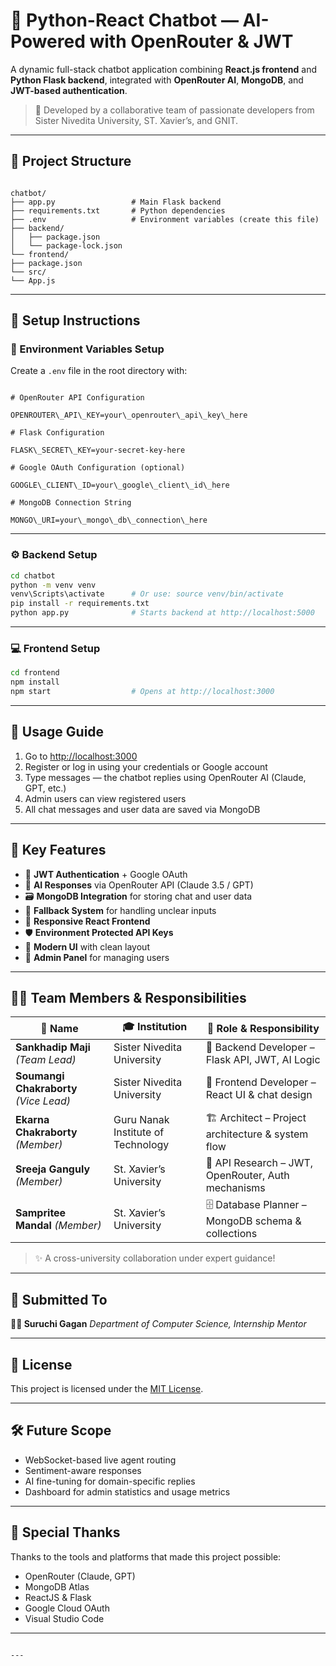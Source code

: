 
# 🤖 Python-React Chatbot — AI-Powered with OpenRouter & JWT

A dynamic full-stack chatbot application combining **React.js frontend** and **Python Flask backend**, integrated with **OpenRouter AI**, **MongoDB**, and **JWT-based authentication**.

> 💬 Developed by a collaborative team of passionate developers from Sister Nivedita University, ST. Xavier’s, and GNIT.

---

## 📁 Project Structure

```

chatbot/
├── app.py                 # Main Flask backend
├── requirements.txt       # Python dependencies
├── .env                   # Environment variables (create this file)
├── backend/
│   ├── package.json
│   └── package-lock.json
└── frontend/
├── package.json
└── src/
└── App.js

```

---

## 🧪 Setup Instructions

### 🔐 Environment Variables Setup

Create a `.env` file in the root directory with:

```

# OpenRouter API Configuration

OPENROUTER\_API\_KEY=your\_openrouter\_api\_key\_here

# Flask Configuration

FLASK\_SECRET\_KEY=your-secret-key-here

# Google OAuth Configuration (optional)

GOOGLE\_CLIENT\_ID=your\_google\_client\_id\_here

# MongoDB Connection String

MONGO\_URI=your\_mongo\_db\_connection\_here

````

---

### ⚙️ Backend Setup

```bash
cd chatbot
python -m venv venv
venv\Scripts\activate      # Or use: source venv/bin/activate
pip install -r requirements.txt
python app.py              # Starts backend at http://localhost:5000
````

---

### 💻 Frontend Setup

```bash
cd frontend
npm install
npm start                  # Opens at http://localhost:3000
```

---

## 🚀 Usage Guide

1. Go to [http://localhost:3000](http://localhost:3000)
2. Register or log in using your credentials or Google account
3. Type messages — the chatbot replies using OpenRouter AI (Claude, GPT, etc.)
4. Admin users can view registered users
5. All chat messages and user data are saved via MongoDB

---

## 🌟 Key Features

* 🔐 **JWT Authentication** + Google OAuth
* 🤖 **AI Responses** via OpenRouter API (Claude 3.5 / GPT)
* 🗃️ **MongoDB Integration** for storing chat and user data
* 🧠 **Fallback System** for handling unclear inputs
* 📱 **Responsive React Frontend**
* 🛡️ **Environment Protected API Keys**
* 🎨 **Modern UI** with clean layout
* 📄 **Admin Panel** for managing users

---

## 👨‍💻 Team Members & Responsibilities

| 👤 Name                                | 🎓 Institution                     | 💼 Role & Responsibility                            |
| -------------------------------------- | ---------------------------------- | --------------------------------------------------- |
| **Sankhadip Maji** *(Team Lead)*       | Sister Nivedita University         | 🧠 Backend Developer – Flask API, JWT, AI Logic     |
| **Soumangi Chakraborty** *(Vice Lead)* | Sister Nivedita University         | 🎨 Frontend Developer – React UI & chat design      |
| **Ekarna Chakraborty** *(Member)*      | Guru Nanak Institute of Technology | 🏗️ Architect – Project architecture & system flow  |
| **Sreeja Ganguly** *(Member)*          | St. Xavier’s University            | 🔎 API Research – JWT, OpenRouter, Auth mechanisms  |
| **Sampritee Mandal** *(Member)*        | St. Xavier’s University            | 🗄️ Database Planner – MongoDB schema & collections |

> ✨ A cross-university collaboration under expert guidance!

---

## 📌 Submitted To

**🧑‍🏫 Suruchi Gagan**
*Department of Computer Science, Internship Mentor*

---

## 📄 License

This project is licensed under the [MIT License](LICENSE).

---

## 🛠️ Future Scope

* WebSocket-based live agent routing
* Sentiment-aware responses
* AI fine-tuning for domain-specific replies
* Dashboard for admin statistics and usage metrics

---

## 🙌 Special Thanks

Thanks to the tools and platforms that made this project possible:

* OpenRouter (Claude, GPT)
* MongoDB Atlas
* ReactJS & Flask
* Google Cloud OAuth
* Visual Studio Code

---

```

---


